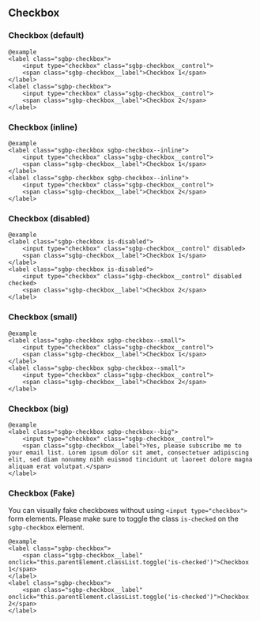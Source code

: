 ## Checkbox

### Checkbox (default)

    @example
    <label class="sgbp-checkbox">
        <input type="checkbox" class="sgbp-checkbox__control">
        <span class="sgbp-checkbox__label">Checkbox 1</span>
    </label>
    <label class="sgbp-checkbox">
        <input type="checkbox" class="sgbp-checkbox__control">
        <span class="sgbp-checkbox__label">Checkbox 2</span>
    </label>

### Checkbox (inline)
  
    @example
    <label class="sgbp-checkbox sgbp-checkbox--inline">
        <input type="checkbox" class="sgbp-checkbox__control">
        <span class="sgbp-checkbox__label">Checkbox 1</span>
    </label>
    <label class="sgbp-checkbox sgbp-checkbox--inline">
        <input type="checkbox" class="sgbp-checkbox__control">
        <span class="sgbp-checkbox__label">Checkbox 2</span>
    </label>


### Checkbox (disabled)

    @example
    <label class="sgbp-checkbox is-disabled">
        <input type="checkbox" class="sgbp-checkbox__control" disabled>
        <span class="sgbp-checkbox__label">Checkbox 1</span>
    </label>
    <label class="sgbp-checkbox is-disabled">
        <input type="checkbox" class="sgbp-checkbox__control" disabled checked>
        <span class="sgbp-checkbox__label">Checkbox 2</span>
    </label>


### Checkbox (small)
  
    @example
    <label class="sgbp-checkbox sgbp-checkbox--small">
        <input type="checkbox" class="sgbp-checkbox__control">
        <span class="sgbp-checkbox__label">Checkbox 1</span>
    </label>
    <label class="sgbp-checkbox sgbp-checkbox--small">
        <input type="checkbox" class="sgbp-checkbox__control">
        <span class="sgbp-checkbox__label">Checkbox 2</span>
    </label>

### Checkbox (big)

    @example
    <label class="sgbp-checkbox sgbp-checkbox--big">
        <input type="checkbox" class="sgbp-checkbox__control">
        <span class="sgbp-checkbox__label">Yes, please subscribe me to your email list. Lorem ipsum dolor sit amet, consectetuer adipiscing elit, sed diam nonummy nibh euismod tincidunt ut laoreet dolore magna aliquam erat volutpat.</span>
    </label>

### Checkbox (Fake)

You can visually fake checkboxes without using ```<input type="checkbox">``` form elements.
Please make sure to toggle the class ```is-checked``` on the ```sgbp-checkbox``` element.

    @example
    <label class="sgbp-checkbox">
        <span class="sgbp-checkbox__label" onclick="this.parentElement.classList.toggle('is-checked')">Checkbox 1</span>
    </label>
    <label class="sgbp-checkbox">
        <span class="sgbp-checkbox__label" onclick="this.parentElement.classList.toggle('is-checked')">Checkbox 2</span>
    </label>
